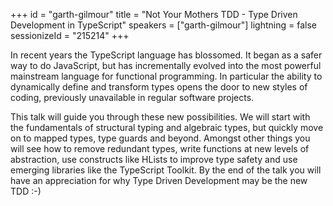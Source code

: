 +++
id = "garth-gilmour"
title = "Not Your Mothers TDD - Type Driven Development in TypeScript"
speakers = ["garth-gilmour"]
lightning = false
sessionizeId = "215214"
+++

In recent years the TypeScript language has blossomed. It began as a safer way to do JavaScript, but has incrementally evolved into the most powerful mainstream language for functional programming. In particular the ability to dynamically define and transform types opens the door to new styles of coding, previously unavailable in regular software projects.

This talk will guide you through these new possibilities. We will start with the fundamentals of structural typing and algebraic types, but quickly move on to mapped types, type guards and beyond. Amongst other things you will see how to remove redundant types, write functions at new levels of abstraction, use constructs like HLists to improve type safety and use emerging libraries like the TypeScript Toolkit. By the end of the talk you will have an appreciation for why Type Driven Development may be the new TDD :-)